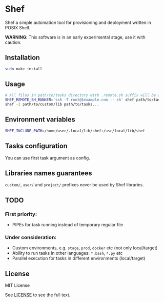 # Shef

Shef a simple automation tool for provisioning and deployment written in POSIX Shell.

**WARNING**: This software is in an early experimental stage, use it with caution.

## Installation

```sh
sudo make install
```

## Usage

```sh
# All files in path/to/tasks directory with .remote.sh suffix will be run with specified command
SHEF_REMOTE_SH_RUNNER='ssh -T root@$example.com -- sh' shef path/to/tasks
shef -I path/to/custom/lib path/to/tasks...
```

## Environment variables

```sh
SHEF_INCLUDE_PATH=/home/user/.local/lib/shef:/usr/local/lib/shef
```

## Tasks configuration

You can use first task argument as config.

## Libraries names guarantees

`custom/`, `user/` and `project/` prefixes never be used by Shef libraries.

## TODO

### First priority:

- PIPEs for task running instead of temporary regular file

### Under consideration:

- Custom environments, e.g. `stage`, `prod`, `docker` etc (not only local/target)
- Ability to run tasks in other languages: `*.bash`, `*.py` etc
- Parallel execution for tasks in different environments (local/target)

## License

MIT License

See [LICENSE](LICENSE) to see the full text.
